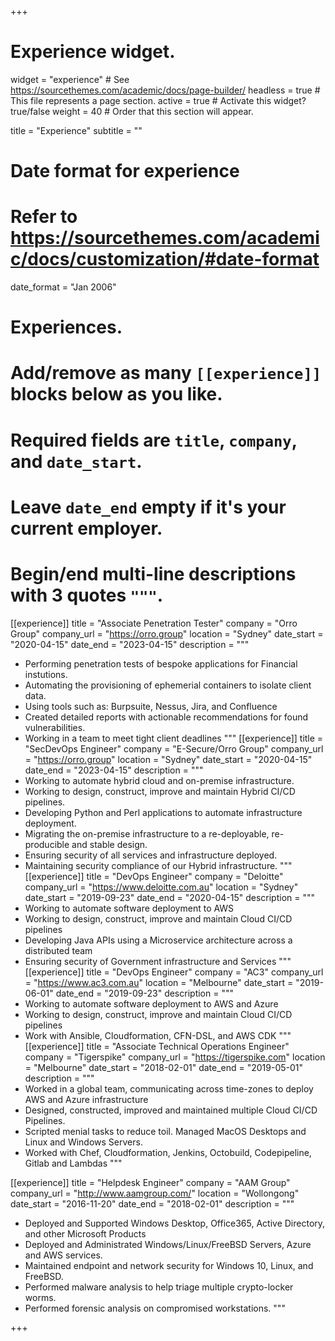 +++
# Experience widget.
widget = "experience"  # See https://sourcethemes.com/academic/docs/page-builder/
headless = true  # This file represents a page section.
active = true  # Activate this widget? true/false
weight = 40  # Order that this section will appear.

title = "Experience"
subtitle = ""

# Date format for experience
#   Refer to https://sourcethemes.com/academic/docs/customization/#date-format
date_format = "Jan 2006"

# Experiences.
#   Add/remove as many `[[experience]]` blocks below as you like.
#   Required fields are `title`, `company`, and `date_start`.
#   Leave `date_end` empty if it's your current employer.
#   Begin/end multi-line descriptions with 3 quotes `"""`.
[[experience]]
  title = "Associate Penetration Tester"
  company = "Orro Group"
  company_url = "https://orro.group"
  location = "Sydney"
  date_start = "2020-04-15"
  date_end = "2023-04-15"
  description = """
  * Performing penetration tests of bespoke applications for Financial instutions.
  * Automating the provisioning of ephemerial containers to isolate client data.
  * Using tools such as: Burpsuite, Nessus, Jira, and Confluence
  * Created detailed reports with actionable recommendations for found vulnerabilities.
  * Working in a team to meet tight client deadlines
 """
[[experience]]
  title = "SecDevOps Engineer"
  company = "E-Secure/Orro Group"
  company_url = "https://orro.group"
  location = "Sydney"
  date_start = "2020-04-15"
  date_end = "2023-04-15"
  description = """
  * Working to automate hybrid cloud and on-premise infrastructure.
  * Working to design, construct, improve and maintain Hybrid CI/CD pipelines.
  * Developing Python and Perl applications to automate infrastructure deployment.
  * Migrating the on-premise infrastructure to a re-deployable, re-producible and stable design.
  * Ensuring security of all services and infrastructure deployed.
  * Maintaining security compliance of our Hybrid infrastructure.
 """
[[experience]]
  title = "DevOps Engineer"
  company = "Deloitte"
  company_url = "https://www.deloitte.com.au"
  location = "Sydney"
  date_start = "2019-09-23"
  date_end = "2020-04-15"
  description = """
  * Working to automate software deployment to AWS
  * Working to design, construct, improve and maintain Cloud CI/CD pipelines
  * Developing Java APIs using a Microservice architecture across a distributed team
  * Ensuring security of Government infrastructure and Services
 """
[[experience]]
  title = "DevOps Engineer"
  company = "AC3"
  company_url = "https://www.ac3.com.au"
  location = "Melbourne"
  date_start = "2019-06-01"
  date_end = "2019-09-23"
  description = """
  * Working to automate software deployment to AWS and Azure
  * Working to design, construct, improve and maintain Cloud CI/CD pipelines
  * Work with Ansible, Cloudformation, CFN-DSL, and AWS CDK
 """
[[experience]]
  title = "Associate Technical Operations Engineer"
  company = "Tigerspike"
  company_url = "https://tigerspike.com"
  location = "Melbourne"
  date_start = "2018-02-01"
  date_end = "2019-05-01"
  description = """
 * Worked in a global team, communicating across time-zones to deploy AWS and Azure infrastructure
 * Designed, constructed, improved and maintained multiple Cloud CI/CD Pipelines.
 * Scripted menial tasks to reduce toil. Managed MacOS Desktops and Linux and Windows Servers.
 * Worked with Chef, Cloudformation, Jenkins, Octobuild, Codepipeline, Gitlab and Lambdas
 """

[[experience]]
  title = "Helpdesk Engineer"
  company = "AAM Group"
  company_url = "http://www.aamgroup.com/"
  location = "Wollongong"
  date_start = "2016-11-20"
  date_end = "2018-02-01"
  description = """
 * Deployed and Supported Windows Desktop, Office365, Active Directory, and other Microsoft Products
 * Deployed and Administrated Windows/Linux/FreeBSD Servers, Azure and AWS services.
 * Maintained endpoint and network security for Windows 10, Linux, and FreeBSD.
 * Performed malware analysis to help triage multiple crypto-locker worms.
 * Performed forensic analysis on compromised workstations.
  """

+++
